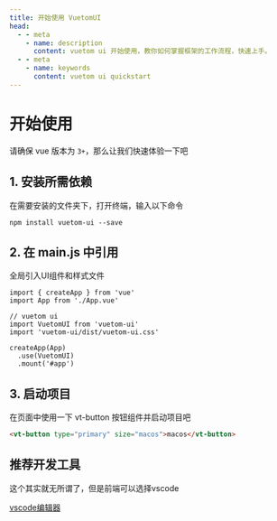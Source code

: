 ```yaml
--- 
title: 开始使用 VuetomUI
head:
  - - meta
    - name: description
      content: vuetom ui 开始使用，教你如何掌握框架的工作流程，快速上手。
  - - meta
    - name: keywords
      content: vuetom ui quickstart
---
```


# 开始使用

请确保 vue 版本为 `3+`，那么让我们快速体验一下吧

## **1.** 安装所需依赖

在需要安装的文件夹下，打开终端，输入以下命令

```shell
npm install vuetom-ui --save
```

## **2.** 在 main.js 中引用

全局引入UI组件和样式文件

```js{5-6,9}
import { createApp } from 'vue'
import App from './App.vue'

// vuetom ui
import VuetomUI from 'vuetom-ui'
import 'vuetom-ui/dist/vuetom-ui.css'

createApp(App)
  .use(VuetomUI)
  .mount('#app')
```

## **3.** 启动项目

在页面中使用一下 vt-button 按钮组件并启动项目吧

```html
<vt-button type="primary" size="macos">macos</vt-button>
```

## 推荐开发工具

这个其实就无所谓了，但是前端可以选择vscode

[vscode编辑器](https://code.visualstudio.com/)
